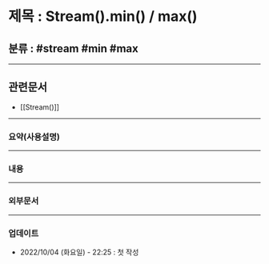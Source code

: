 # 제목 : Stream().min() / max()

## 분류 : #stream #min #max

---
## 관련문서
- [[Stream()]]

----
### 요약(사용설명)

---
### 내용

----
### 외부문서

----
### 업데이트
-  2022/10/04 (화요일) - 22:25 : 첫 작성
